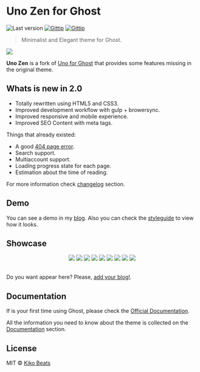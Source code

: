 # Uno Zen for Ghost

![Last version](https://img.shields.io/github/tag/Kikobeats/uno-zen.svg?style=flat-square)
[![Gittip](https://img.shields.io/badge/Ghost-0.6.x-brightgreen.svg?style=flat-squared)]()
[![Gittip](http://img.shields.io/gittip/Kikobeats.svg?style=flat-squared)](https://www.gittip.com/Kikobeats)

> Minimalist and Elegant theme for Ghost.

[<img src="http://i.imgur.com/jIuv1pq.png">](http://kikobeats.com)

**Uno Zen** is a fork of [Uno for Ghost](https://github.com/daleanthony/Uno) that provides some features missing in the original theme.

## Whats is new in 2.0

- Totally rewritten using HTML5 and CSS3.
- Improved development workflow with gulp + browersync.
- Improved responsive and mobile experience.
- Improved SEO Content with meta tags.

Things that already existed:

- A good [404 page error](http://kikobeats.com/404).
- Search support.
- Multiaccount support.
- Loading progress state for each page.
- Estimation about the time of reading.

For more information check [changelog](https://github.com/Kikobeats/uno-zen/blob/master/CHANGELOG.md) section.

## Demo

You can see a demo in my [blog](http://kikobeats.com). Also you can check the [styleguide](http://kikobeats.com/styleguide) to view how it looks.

## Showcase

<div align="center">
<a target="blank" href="http://kikobeats.com"><img src="http://i.imgur.com/fvRg0fg.png"></a>
<a target="blank" href="http://www.evilsocket.net"><img src="http://i.imgur.com/qanAbQf.png"></a>
<a target="blank" href="http://pupboss.com"><img src="http://i.imgur.com/0AeVKgB.png"></a>
<a target="blank" href="http://www.flaviocorpa.com"><img src="http://i.imgur.com/1ESq2xs.png" /></a>
<a target="blank" href="http://morris.guru/"><img src="http://i.imgur.com/s9oimfG.png" /></a>
<a target="blank" href="https://www.mooash.me/"><img src="http://i.imgur.com/Ojmkuvw.png" /></a>
<a target="blank" href="http://jahlom.com/"><img src="http://i.imgur.com/qwgQ9Ay.png" /></a>
<a target="blank" href="http://adrianperez.org"><img src="http://i.imgur.com/XlNFWWA.png" /></a>
<a target="blank" href="http://www.bradenericson.com"><img src="http://i.imgur.com/8wz0LKN.png" /></a>
</br>
</br>
</div>

Do you want appear here? Please, [add your blog!](https://github.com/Kikobeats/uno-zen/issues/new?title=Add%20my%20blog%20into%20showcase&body=The%20URL%20of%20my%20blog%20is:%20).

## Documentation

If is your first time using Ghost, please check the [Official Documentation](http://support.ghost.org/installation/).

All the information you need to know about the theme is collected on the [Documentation](https://github.com/Kikobeats/uno-zen/blob/master/DOCUMENTATION.md) section.

## License

MIT © [Kiko Beats](kikobeats.com)
